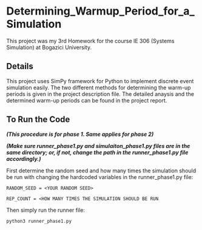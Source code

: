 # Determining_Warmup_Period_for_a_Simulation
This project was my 3rd Homework for the course IE 306 (Systems Simulation) at Bogazici University.

## Details
This project uses SimPy framework for Python to implement discrete event simulation easily. The two different methods for determining the warm-up periods is given in the project description file. The detailed anaysis and the determined warm-up periods can be found in the project report.

## To Run the Code
**_(This procedure is for phase 1. Same applies for phase 2)_**

**_(Make sure runner_phase1.py and simulaiton_phase1.py files are in the same directory; or, if not, change the path in the runner_phase1.py file accordingly.)_**

First determine the random seed and how many times the simulation should be run with changing the hardcoded variables in the runner_phase1.py file:

```RANDOM_SEED = <YOUR RANDOM SEED>```

```REP_COUNT = <HOW MANY TIMES THE SIMULATION SHOULD BE RUN```

Then simply run the runner file:

```python3 runner_phase1.py```
